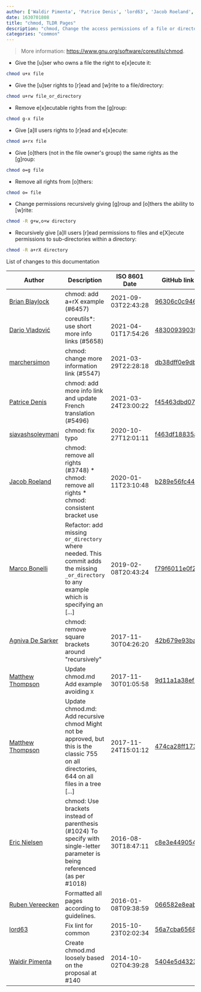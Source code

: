 ```yaml
---
author: ['Waldir Pimenta', 'Patrice Denis', 'lord63', 'Jacob Roeland', 'Marco Bonelli', 'Ruben Vereecken', 'Brian Blaylock', 'Agniva De Sarker', 'Eric Nielsen', 'siavashsoleymani', 'Dario Vladović', 'Matthew Thompson', 'marchersimon']
date: 1630701808
title: "chmod, TLDR Pages"
description: "chmod, Change the access permissions of a file or directory."
categories: "common"
---
```

> More information: <https://www.gnu.org/software/coreutils/chmod>.

- Give the [u]ser who owns a file the right to e[x]ecute it:

```bash
chmod u+x file
```

- Give the [u]ser rights to [r]ead and [w]rite to a file/directory:

```bash
chmod u+rw file_or_directory
```

- Remove e[x]ecutable rights from the [g]roup:

```bash
chmod g-x file
```

- Give [a]ll users rights to [r]ead and e[x]ecute:

```bash
chmod a+rx file
```

- Give [o]thers (not in the file owner's group) the same rights as the [g]roup:

```bash
chmod o=g file
```

- Remove all rights from [o]thers:

```bash
chmod o= file
```

- Change permissions recursively giving [g]roup and [o]thers the ability to [w]rite:

```bash
chmod -R g+w,o+w directory
```

- Recursively give [a]ll users [r]ead permissions to files and e[X]ecute permissions to sub-directories within a directory:

```bash
chmod -R a+rX directory
```
List of changes to this documentation


Author | Description | ISO 8601 Date | GitHub link
------|-----|-----|-----
[Brian Blaylock](mailto:blaylockbk@users.noreply.github.com) | chmod: add a+rX example (#6457) | 2021-09-03T22:43:28 | [96306c0c946e](https://github.com/tldr-pages/tldr/commit/96306c0c946e8d4c3e8e05acc47797f2f70a8dc2)
[Dario Vladović](mailto:d.vladimyr@gmail.com) | coreutils*: use short more info links (#5658) | 2021-04-01T17:54:26 | [4830093903f6](https://github.com/tldr-pages/tldr/commit/4830093903f66ccf3ebbc2ecf477286e45edac59)
[marchersimon](mailto:50295997+marchersimon@users.noreply.github.com) | chmod: change more information link (#5547) | 2021-03-29T22:28:18 | [db38dff0e9db](https://github.com/tldr-pages/tldr/commit/db38dff0e9db1d880e7406df340d16509470fbbb)
[Patrice Denis](mailto:patrice.denis@gmail.com) | chmod: add more info link and update French translation (#5496) | 2021-03-24T23:00:22 | [f45463dbd074](https://github.com/tldr-pages/tldr/commit/f45463dbd07431a1fee2763ae4d1f1900d517864)
[siavashsoleymani](mailto:siavash.solimanii@yahoo.com) | chmod: fix typo | 2020-10-27T12:01:11 | [f463df18835a](https://github.com/tldr-pages/tldr/commit/f463df18835a65eeaeae838c12a077d559d6c5e9)
[Jacob Roeland](mailto:jacob@jacroe.com) | chmod: remove all rights (#3748) * chmod: remove all rights * chmod: consistent bracket use | 2020-01-11T23:10:48 | [b289e56fc44b](https://github.com/tldr-pages/tldr/commit/b289e56fc44b43e4adc9b4e44a5787452ac7a8ac)
[Marco Bonelli](mailto:mb5.marcob@gmail.com) | Refactor: add missing `or_directory` where needed. This commit adds the missing `_or_directory` to any example which is specifying an [...] | 2019-02-08T20:43:24 | [f79f6011e0f2](https://github.com/tldr-pages/tldr/commit/f79f6011e0f298311848b5f38d66c309d4b92665)
[Agniva De Sarker](mailto:agnivade@yahoo.co.in) | chmod: remove square brackets around "recursively" | 2017-11-30T04:26:20 | [42b679e93ba8](https://github.com/tldr-pages/tldr/commit/42b679e93ba880ecbbdb4a698414ace74b6fe0c4)
[Matthew Thompson](mailto:fortran@gmail.com) | Update chmod.md Add example avoiding `X` | 2017-11-30T01:05:58 | [9d11a1a38ef7](https://github.com/tldr-pages/tldr/commit/9d11a1a38ef74334293613fe658ebbbd4076cafd)
[Matthew Thompson](mailto:fortran@gmail.com) | Update chmod.md: Add recursive chmod Might not be approved, but this is the classic 755 on all directories, 644 on all files in a tree [...] | 2017-11-24T15:01:12 | [474ca28ff173](https://github.com/tldr-pages/tldr/commit/474ca28ff1735fc0b127fb1365ff55eed9bc9d76)
[Eric Nielsen](mailto:eric@amalgamar.com.br) | chmod: Use brackets instead of parenthesis (#1024) To specify with single-letter parameter is being referenced (as per #1018) | 2016-08-30T18:47:11 | [c8e3e4490540](https://github.com/tldr-pages/tldr/commit/c8e3e449054003363683dddd389cdf825d1afddb)
[Ruben Vereecken](mailto:rubenvereecken@gmail.com) | Formatted all pages according to guidelines. | 2016-01-08T09:38:59 | [066582e8eab5](https://github.com/tldr-pages/tldr/commit/066582e8eab57bce9861cc8d379e158d61f1cc95)
[lord63](mailto:lord63.j@gmail.com) | Fix lint for common | 2015-10-23T02:02:34 | [56a7cba6568f](https://github.com/tldr-pages/tldr/commit/56a7cba6568fcdaaeca2ddf0b80341cfc7de6285)
[Waldir Pimenta](mailto:waldyrious@gmail.com) | Create chmod.md loosely based on the proposal at #140 | 2014-10-02T04:39:28 | [5404e5d43238](https://github.com/tldr-pages/tldr/commit/5404e5d4323835c45825ce23240c71ae99d76f9e)

